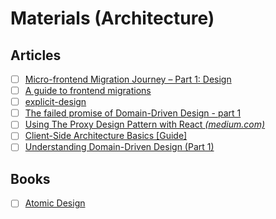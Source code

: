 # Materials (Architecture)

## Articles

- [ ] [Micro-frontend Migration Journey – Part 1: Design](https://thesametech.com/micro-frontend-migration-journey-part-1)
- [ ] [A guide to frontend migrations](https://frontendmastery.com/posts/frontend-migration-guide/)
- [ ] [explicit-design](https://github.com/bespoyasov/explicit-design)
- [ ] [The failed promise of Domain-Driven Design - part 1](https://no-kill-switch.ghost.io/the-failed-promise-of-domain-driven-design-part-1)
- [ ] [Using The Proxy Design Pattern with React *(medium.com)*](https://blog.bitsrc.io/proxy-design-pattern-with-react-c0b465980fbf)
- [ ] [Client-Side Architecture Basics [Guide]](https://khalilstemmler.com/articles/client-side-architecture/introduction/)
- [ ] [Understanding Domain-Driven Design (Part 1)](https://compiler.blog/understanding-domain-driven-design-part-1)

## Books

- [ ] [Atomic Design](https://atomicdesign.bradfrost.com)
